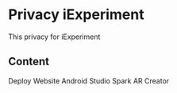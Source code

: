 # Privacy iExperiment
This privacy for iExperiment

## Content
Deploy Website
Android Studio
Spark AR Creator
